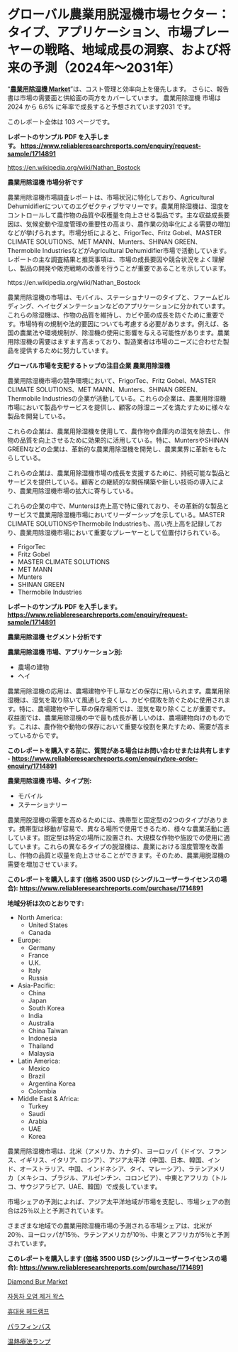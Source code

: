 <p><h1>グローバル農業用脱湿機市場セクター：タイプ、アプリケーション、市場プレーヤーの戦略、地域成長の洞察、および将来の予測（2024年〜2031年）</h1></p><p>&ldquo;<strong><a href="https://www.reliableresearchreports.com/agricultural-dehumidifier-r1714891">農業用除湿機 Market</a></strong>&rdquo;は、コスト管理と効率向上を優先します。 さらに、報告書は市場の需要面と供給面の両方をカバーしています。 農業用除湿機 市場は 2024 から 6.6% に年率で成長すると予想されています2031 です。</p>
<p>このレポート全体は 103 ページです。</p>
<p><strong>レポートのサンプル PDF を入手します。&nbsp;<a href="https://www.reliableresearchreports.com/enquiry/request-sample/1714891">https://www.reliableresearchreports.com/enquiry/request-sample/1714891</a></strong></p>
<p><a href="https://en.wikipedia.org/wiki/Nathan_Bostock">https://en.wikipedia.org/wiki/Nathan_Bostock</a></p>
<p><strong>農業用除湿機 市場分析です</strong></p>
<p><p>農業用除湿機市場調査レポートは、市場状況に特化しており、Agricultural Dehumidifierについてのエグゼクティブサマリーです。農業用除湿機は、湿度をコントロールして農作物の品質や収穫量を向上させる製品です。主な収益成長要因は、気候変動や湿度管理の重要性の高まり、農作業の効率化による需要の増加などが挙げられます。市場分析によると、FrigorTec、Fritz Gobel、MASTER CLIMATE SOLUTIONS、MET MANN、Munters、SHINAN GREEN、Thermobile IndustriesなどがAgricultural Dehumidifier市場で活動しています。レポートの主な調査結果と推奨事項は、市場の成長要因や競合状況をよく理解し、製品の開発や販売戦略の改善を行うことが重要であることを示しています。</p></p>
<p>https://en.wikipedia.org/wiki/Nathan_Bostock</p>
<p><p>農業用除湿機の市場は、モバイル、ステーショナリーのタイプと、ファームビルディング、ヘイセグメンテーションなどのアプリケーションに分かれています。これらの除湿機は、作物の品質を維持し、カビや菌の成長を防ぐために重要です。市場特有の規制や法的要因についても考慮する必要があります。例えば、各国の農業法や環境規制が、除湿機の使用に影響を与える可能性があります。農業用除湿機の需要はますます高まっており、製造業者は市場のニーズに合わせた製品を提供するために努力しています。</p></p>
<p><strong>グローバル市場を支配するトップの注目企業 農業用除湿機</strong></p>
<p><p>農業用除湿機市場の競争環境において、FrigorTec、Fritz Gobel、MASTER CLIMATE SOLUTIONS、MET MANN、Munters、SHINAN GREEN、Thermobile Industriesの企業が活動している。これらの企業は、農業用除湿機市場において製品やサービスを提供し、顧客の除湿ニーズを満たすために様々な製品を開発している。</p><p>これらの企業は、農業用除湿機を使用して、農作物や倉庫内の湿気を除去し、作物の品質を向上させるために効果的に活用している。特に、MuntersやSHINAN GREENなどの企業は、革新的な農業用除湿機を開発し、農業業界に革新をもたらしている。</p><p>これらの企業は、農業用除湿機市場の成長を支援するために、持続可能な製品とサービスを提供している。顧客との継続的な関係構築や新しい技術の導入により、農業用除湿機市場の拡大に寄与している。</p><p>これらの企業の中で、Muntersは売上高で特に優れており、その革新的な製品とサービスで農業用除湿機市場においてリーダーシップを示している。MASTER CLIMATE SOLUTIONSやThermobile Industriesも、高い売上高を記録しており、農業用除湿機市場において重要なプレーヤーとして位置付けられている。</p></p>
<p><ul><li>FrigorTec</li><li>Fritz Gobel</li><li>MASTER CLIMATE SOLUTIONS</li><li>MET MANN</li><li>Munters</li><li>SHINAN GREEN</li><li>Thermobile Industries</li></ul></p>
<p><strong>レポートのサンプル PDF を入手します。 <a href="https://www.reliableresearchreports.com/enquiry/request-sample/1714891">https://www.reliableresearchreports.com/enquiry/request-sample/1714891</a></strong></p>
<p><strong>農業用除湿機 セグメント分析です</strong></p>
<p><strong>農業用除湿機 市場、アプリケーション別:</strong></p>
<p><ul><li>農場の建物</li><li>ヘイ</li></ul></p>
<p><p>農業用除湿機の応用は、農場建物や干し草などの保存に用いられます。農業用除湿機は、湿気を取り除いて風通しを良くし、カビや腐敗を防ぐために使用されます。特に、農場建物や干し草の保存場所では、湿気を取り除くことが重要です。収益面では、農業用除湿機の中で最も成長が著しいのは、農場建物向けのものです。これは、農作物や動物の保存において重要な役割を果たすため、需要が高まっているからです。</p></p>
<p><strong>このレポートを購入する前に、質問がある場合はお問い合わせまたは共有します - <a href="https://www.reliableresearchreports.com/enquiry/pre-order-enquiry/1714891">https://www.reliableresearchreports.com/enquiry/pre-order-enquiry/1714891</a></strong></p>
<p><strong>農業用除湿機 市場、タイプ別:</strong></p>
<p><ul><li>モバイル</li><li>ステーショナリー</li></ul></p>
<p><p>農業用脱湿機の需要を高めるためには、携帯型と固定型の2つのタイプがあります。携帯型は移動が容易で、異なる場所で使用できるため、様々な農業活動に適しています。固定型は特定の場所に設置され、大規模な作物や施設での使用に適しています。これらの異なるタイプの脱湿機は、農業における湿度管理を改善し、作物の品質と収量を向上させることができます。そのため、農業用脱湿機の需要を増加させています。</p></p>
<p><strong>このレポートを購入します (価格 3500 USD (シングルユーザーライセンスの場合): <a href="https://www.reliableresearchreports.com/purchase/1714891">https://www.reliableresearchreports.com/purchase/1714891</a></strong></p>
<p><strong>地域分析は次のとおりです:</strong></p>
<p><ul>
    <li>
        North America:
        <ul>
            <li>United States</li>
            <li>Canada</li>
        </ul>
    </li>
    <li>
        Europe:
        <ul>
            <li>Germany</li>
            <li>France</li>
            <li>U.K.</li>
            <li>Italy</li>
            <li>Russia</li>
        </ul>
    </li>
    <li>
        Asia-Pacific:
        <ul>
            <li>China</li>
            <li>Japan</li>
            <li>South Korea</li>
            <li>India</li>
            <li>Australia</li>
            <li>China Taiwan</li>
            <li>Indonesia</li>
            <li>Thailand</li>
            <li>Malaysia</li>
        </ul>
    </li>
    <li>
        Latin America:
        <ul>
            <li>Mexico</li>
            <li>Brazil</li>
            <li>Argentina Korea</li>
            <li>Colombia</li>
        </ul>
    </li>
    <li>
        Middle East & Africa:
        <ul>
            <li>Turkey</li>
            <li>Saudi</li>
            <li>Arabia</li>
            <li>UAE</li>
            <li>Korea</li>
        </ul>
    </li>
    </ul></p>
<p><p>農業用除湿機市場は、北米（アメリカ、カナダ）、ヨーロッパ（ドイツ、フランス、イギリス、イタリア、ロシア）、アジア太平洋（中国、日本、韓国、インド、オーストラリア、中国、インドネシア、タイ、マレーシア）、ラテンアメリカ（メキシコ、ブラジル、アルゼンチン、コロンビア）、中東とアフリカ（トルコ、サウジアラビア、UAE、韓国）で成長しています。</p><p>市場シェアの予測によれば、アジア太平洋地域が市場を支配し、市場シェアの割合は25％以上と予測されています。</p><p>さまざまな地域での農業用除湿機市場の予測される市場シェアは、北米が20％、ヨーロッパが15％、ラテンアメリカが10％、中東とアフリカが5％と予測されています。</p></p>
<p><strong>このレポートを購入します (価格 3500 USD (シングルユーザーライセンスの場合): <a href="https://www.reliableresearchreports.com/purchase/1714891">https://www.reliableresearchreports.com/purchase/1714891</a></strong></p>
<p><p><a href="https://www.linkedin.com/pulse/diamond-bur-market-report-product-type-single-use-burmulti-use-vwcmc?trackingId=o8R62NHOSkWp2blCQlB8Pg%3D%3D">Diamond Bur Market</a></p><p><a href="https://github.com/rcabello548/Market-Research-Report-List-3/blob/main/769200094824.md">자동차 오염 제거 왁스</a></p><p><a href="https://github.com/KellyLyncyh543964/Market-Research-Report-List-3/blob/main/174652394823.md">휴대용 헤드램프</a></p><p><a href="https://github.com/roulaayoub-saad/Market-Research-Report-List-3/blob/main/866202976256.md">パラフィンバス</a></p><p><a href="https://github.com/zjkmgcs938405/Market-Research-Report-List-4/blob/main/787189976255.md">温熱療法ランプ</a></p></p>